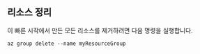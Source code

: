 ## <a name="clean-up-resources"></a>리소스 정리

이 빠른 시작에서 만든 모든 리소스를 제거하려면 다음 명령을 실행합니다.

```azurecli
az group delete --name myResourceGroup
```